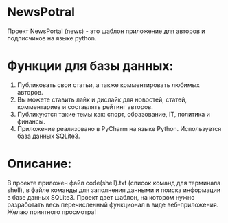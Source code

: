 # NewsPotral
Проект NewsPortal (news) - это шаблон приложение для авторов и подписчиков на языке python. 
# Функции для базы данных: 
1. Публиковать свои статьи, а также комментировать любимых авторов.
2. Вы можете ставить лайк и дислайк для новостей, статей, комментариев и составлять рейтинг авторов.
3. Публикуются такие темы как: спорт, образование, IT, политика и финансы.
4. Приложение реализовано в PyCharm на языке Python. Используется база данных SQLite3.
# Описание: 
В проекте приложен файл code(shell).txt (список команд для терминала shell), в файле команды для заполнения данными и поиска информации в базе данных SQLite3. Проект дает шаблон, на котором нужно разработать весь перечисленный функционал в виде веб-приложения. Желаю приятного просмотра! 

